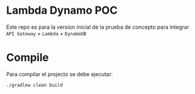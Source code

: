 # Lambda Dynamo POC

Este repo es para la version inicial de la prueba de concepto para integrar  `API Gateway` + `Lambda` + `DynamoDB`


# Compile

Para compilar el projecto se debe ejecutar:

`./gradlew clean build`